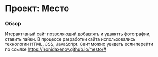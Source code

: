 # Проект: Место

### Обзор
Итерактивный сайт позволяющий добавлять и удалятть фотографии, ставить лайки. В процессе разработки сайта использовались технологии HTML, CSS, JavaScript.
Сайт можно увидеть если перейти по ссылке https://leonidaxenov.github.io/mesto/#
